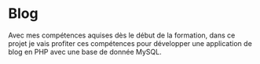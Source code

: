 # Blog
Avec mes compétences aquises dès le début de la formation, dans ce projet je vais profiter ces compétences pour développer une application de blog en PHP avec une base de donnée MySQL.